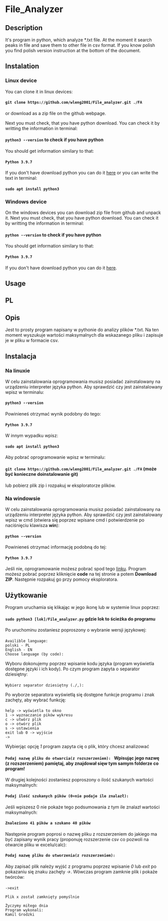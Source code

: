 # File_Analyzer
## Description
 It's program in python, which analyze *.txt file. At the moment it search peaks in file and save them to other file in csv format. If you know polish you find polish version instruction at the bottom of the document.
## Instalation
### Linux device
You can clone it in linux devices: 

#### `git clone https://github.com/wleng2001/File_analyzer.git ./FA`

or download as a zip file on the github webpage.

Next you must check, that you have python download. You can check it by writting the information in terminal: 

#### `python3 --version` to check if you have python

You should get information similary to that:

#### `Python 3.9.7`

If you don't have download python you can do it <a href="https://www.python.org/downloads/">here</a> or you can write the text in terminal:

#### `sudo apt install python3`

### Windows device

On the windows devices you can download zip file from github and unpack it.
Next you must check, that you have python download. You can check it by writting the information in terminal: 

#### `python --version` to check if you have python

You should get information similary to that:

#### `Python 3.9.7`

If you don't have download python you can do it <a href="https://www.python.org/downloads/">here</a>.

## Usage

## PL
## Opis
Jest to prosty program napisany w pythonie do analizy plików *.txt. Na ten moment wyszukuje wartości maksymalnych dla wskazanego pliku i zapisuje je w pliku w formacie csv.
## Instalacja
### Na linuxie
W celu zainstalowania oprogramowania musisz posiadać zainstalowany na urządzeniu interpreter języka python. Aby sprawdzić czy jest zainstalowany wpisz w terminalu:
#### `python3 --version`
Powinieneś otrzymać wynik podobny do tego:
#### `Python 3.9.7`
W innym wypadku wpisz:
#### `sudo apt install python3`
Aby pobrać oprogramowanie wpisz w terminalu:
#### `git clone https://github.com/wleng2001/File_analyzer.git ./FA` (może być konieczne doinstalowanie git)
lub pobierz plik zip i rozpakuj w eksploratorze plików.
### Na windowsie
W celu zainstalowania oprogramowania musisz posiadać zainstalowany na urządzeniu interpreter języka python. Aby sprawdzić czy jest zainstalowany wpisz w cmd (otwiera się poprzez wpisane cmd  i potwierdzenie po naciśnięciu klawisza **win**):
#### `python --version`
Powinieneś otrzymać informację podobną do tej:
#### `Python 3.9.7`
Jeśli nie, oprogramowanie możesz pobrać spod tego <a href="https://www.python.org/downloads/">linku</a>.
Program możesz pobrać poprzez kliknięcie **code** na tej stronie a potem **Download ZIP**. Następnie rozpakuj go przy pomocy eksploratora.

## Użytkowanie
Program uruchamia się klikając w jego ikonę lub w systemie linux poprzez:
#### `sudo python3 [lok]/File_analyzer.py` gdzie lok to ścieżka do programu
Po uruchominu zostaniesz poproszony o wybranie wersji językowej:
####
```
Availible language:
polski - PL
English - EN
Choose language (by code):
```
Wyboru dokonujemy poprzez wpisanie kodu języka (program wyświetla dostępne języki i ich kody).
Po czym program zapyta o separator dziesiętny:
####
```
Wybierz separator dziesiętny (./,):
```
Po wyborze separatora wyświetlą się dostępne funkcje programu i znak zachęty, aby wybrać funkcję:
####
```
help -> wyświetla to okno
1 -> wyznaczanie pików wykresu
c -> utwórz plik
o -> otwórz plik
s -> ustawienia
exit lub 0 -> wyjście
->
```
Wybierjąc opcję *1* program zapyta cię o plik, który chcesz analizować
#### `Podaj nazwę pliku do otwarcia(z rozszerzeniem): ` Wpisując jego nazwę (z rozszerzeniem) pamiętaj, aby znajdował sięw tym samym folderze co program!
W drugiej kolejności zostaniesz poproszony o ilość szukanych wartości maksymalnych:
#### `Podaj ilość szukanych pików (0=nie podaje ile znalazł): `
Jeśli wpiszesz 0 nie pokaże tego podsumowania z tym ile znalazł wartości maksymalnych:
#### `Znaleziono 41 pików a szukano 40 pików`
Następnie program poprosi o nazwę pliku z rozszerzeniem do jakiego ma być zapisany wynik pracy (proponuję rozszerzenie csv co pozwoli na otwarcie pliku w excelu/calc):
#### `Podaj nazwę pliku do utworzenia(z rozszerzeniem):`
Aby zapisać plik należy wyjść z programu poprzez wpisanie *0* lub *exit* po pokazaniu się znaku zachęty *->*. Wówczas program zamknie plik i pokaże twórców:
####
```
->exit

Plik x został zamknięty pomyślnie

Życzymy miłego dnia
Program wykonali:
Kamil Grodzki
```
